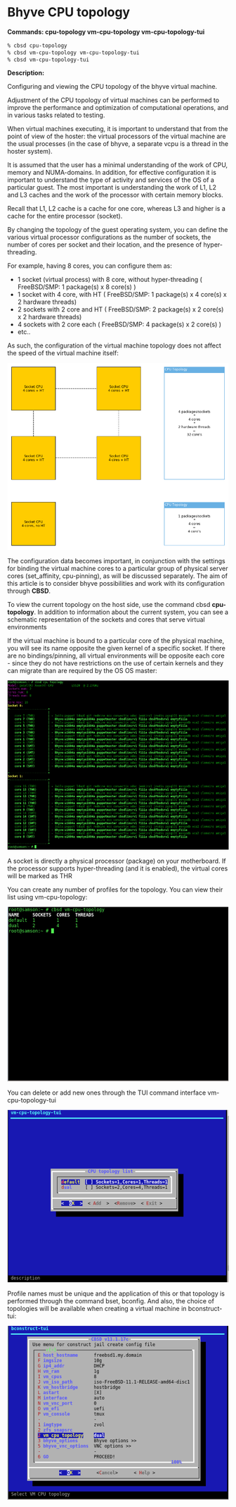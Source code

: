 # Bhyve CPU topology

**Commands: cpu-topology vm-cpu-topology vm-cpu-topology-tui**

```
% cbsd cpu-topology
% cbsd vm-cpu-topology vm-cpu-topology-tui
% cbsd vm-cpu-topology-tui
```
**Description:**

Configuring and viewing the CPU topology of the bhyve virtual machine.

Adjustment of the CPU topology of virtual machines can be performed to improve the performance and optimization of computational operations, and in various tasks related to testing.

When virtual machines executing, it is important to understand that from the point of view of the hoster: the virtual processors of the virtual machine are the usual processes (in the case of bhyve, a separate vcpu is a thread in the hoster system).

It is assumed that the user has a minimal understanding of the work of CPU, memory and NUMA-domains. In addition, for effective configuration it is important to understand the type of activity and services of the OS of a particular guest. The most important is understanding the work of L1, L2 and L3 caches and the work of the processor with certain memory blocks.

Recall that L1, L2 cache is a cache for one core, whereas L3 and higher is a cache for the entire processor (socket).

By changing the topology of the guest operating system, you can define the various virtual processor configurations as the number of sockets, the number of cores per socket and their location, and the presence of hyper-threading.

For example, having 8 cores, you can configure them as:

* 1 socket (virtual process) with 8 core, without hyper-threading ( FreeBSD/SMP: 1 package(s) x 8 core(s) )
* 1 socket with 4 core, with HT ( FreeBSD/SMP: 1 package(s) x 4 core(s) x 2 hardware threads)
* 2 sockets with 2 core and HT ( FreeBSD/SMP: 2 package(s) x 2 core(s) x 2 hardware threads)
* 4 sockets with 2 core each ( FreeBSD/SMP: 4 package(s) x 2 core(s) )
* etc..

As such, the configuration of the virtual machine topology does not affect the speed of the virtual machine itself:

![](img/cpu_topology_intro.png)

The configuration data becomes important, in conjunction with the settings for binding the virtual machine cores to a particular group of physical server cores (set_affinity, cpu-pinning), as will be discussed separately. The aim of this article is to consider bhyve possibilities and work with its configuration through **CBSD**.

To view the current topology on the host side, use the command cbsd **cpu-topology**. In addition to information about the current system, you can see a schematic representation of the sockets and cores that serve virtual environments

If the virtual machine is bound to a particular core of the physical machine, you will see its name opposite the given kernel of a specific socket. If there are no bindings/pinning, all virtual environments will be opposite each core - since they do not have restrictions on the use of certain kernels and they can migrate than are required by the OS OS master:

![](img/cbsd_cpu_topology1.png)

A socket is directly a physical processor (package) on your motherboard. If the processor supports hyper-threading (and it is enabled), the virtual cores will be marked as THR

You can create any number of profiles for the topology. You can view their list using vm-cpu-topology:

![](img/cbsd_cpu_topology3.png)

You can delete or add new ones through the TUI command interface vm-cpu-topology-tui

![](img/cbsd_cpu_topology2.png)

Profile names must be unique and the application of this or that topology is performed through the command bset, bconfig. And also, the choice of topologies will be available when creating a virtual machine in bconstruct-tui:

![](img/cbsd_cpu_topology4.png)
